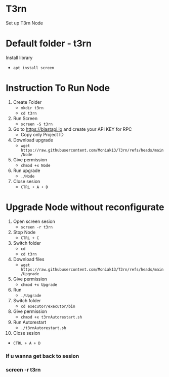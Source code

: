 # T3rn
Set up T3rn Node

<h1>Default folder - t3rn</h1>

Install library
   - `apt install screen`

<h1>Instruction To Run Node</h1>

1. Create Folder
   - `mkdir t3rn`
   - `cd t3rn` 
3. Run Screen
   - `screen -S t3rn`
4. Go to https://blastapi.io and create your API KEY for RPC 
   - Copy only Project ID
5. Download upgrade 
   - `wget https://raw.githubusercontent.com/Moniak13/T3rn/refs/heads/main/Node`
6. Give permission
   - `chmod +x Node`
7. Run upgrade
   - `./Node`
8. Close sesion 
   - `CTRL + A + D`

<h1>Upgrade Node without reconfigurate</h1>

1. Open screen sesion
      - `screen -r t3rn`
2. Stop Node
   - `CTRL + C`
3. Switch folder
   - `cd`
   - `cd t3rn`
4. Download files
   - `wget https://raw.githubusercontent.com/Moniak13/T3rn/refs/heads/main/Upgrade`
5. Give permission
   - `chmod +x Upgrade`
6. Run
   - `./Upgrade`
7. Switch folder
   - `cd executor/executor/bin`
8. Give permission
   - `chmod +x t3rnAutorestart.sh`
9. Run Autorestart
   - `./t3rnAutorestart.sh`
10. Close sesion 
   - `CTRL + A + D`
  
<h3> If u wanna get back to sesion </h3>
<h3>screen -r t3rn</h3>
